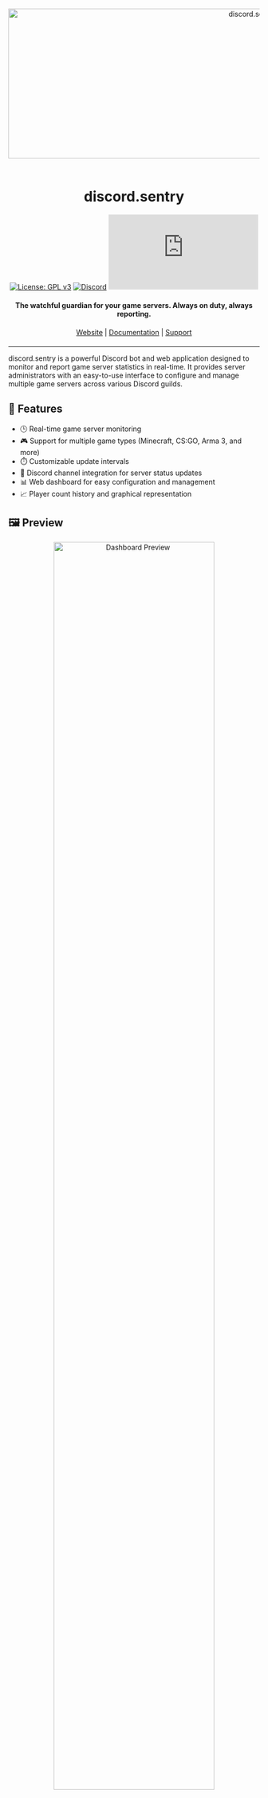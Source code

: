 <div align="center">
  <img src="public/goodlogo.png" alt="discord.sentry Logo" width="1000" height="300" style="margin: 20px 0;">

  # discord.sentry

  [![License: GPL v3](https://img.shields.io/badge/License-GPLv3-blue.svg)](https://www.gnu.org/licenses/gpl-3.0)
  [![Discord](https://img.shields.io/discord/1133120424054628352?color=7289DA&logo=discord&logoColor=white)](https://discord.gg/discordsentry)
  [![GitHub stars](https://img.shields.io/github/stars/discord-sentry/discord.s?style=social)](https://github.com/discord-sentry/discord.s/stargazers)

  <p style="margin: 20px 0;">
    <strong>The watchful guardian for your game servers. Always on duty, always reporting.</strong>
  </p>

  <p style="margin: 20px 0;">
    <a href="https://discordsentry.cc">Website</a> | 
    <a href="https://docs.discordsentry.cc">Documentation</a> | 
    <a href="https://discord.gg/discordsentry">Support</a>
  </p>
</div>

---

discord.sentry is a powerful Discord bot and web application designed to monitor and report game server statistics in real-time. It provides server administrators with an easy-to-use interface to configure and manage multiple game servers across various Discord guilds.

## 🚀 Features

- 🕒 Real-time game server monitoring
- 🎮 Support for multiple game types (Minecraft, CS:GO, Arma 3, and more)
- ⏱️ Customizable update intervals
- 💬 Discord channel integration for server status updates
- 📊 Web dashboard for easy configuration and management
- 📈 Player count history and graphical representation

## 🖼️ Preview

<div align="center">
  <img src="public/showcase/dashboard-config.png" alt="Dashboard Preview" width="80%">
  <img src="public/showcase/server-config.png" alt="Server Config Preview" width="80%">
  <img src="public/showcase/DiscordEmbed.png" alt="Discord Embed Preview" width="80%">
  <h1>don't want a player list or graph? you got some checkboxes for that!</h1>
  <img src="public/showcase/embed-noplayerlist.png" alt="Dashboard Preview" width="80%">
</div>


## 🤔 Why discord.sentry?

- **Real-time Monitoring**: Keep your finger on the pulse of your game servers 24/7
- **Discord Integration**: Seamless updates right where your community lives
- **Multi-Server Support**: Monitor all your game servers from a single dashboard
- **User-Friendly**: Easy setup and intuitive web interface for effortless management

Don't just monitor your servers, guard them with discord.sentry.

## 🚀 Getting Started

### Prerequisites

- Node.js (v18 or later)
- PostgreSQL database (supabase, vercel postgres, coolify, etc.)
- Discord Bot Token


## 🖥️ Usage

1. Access the web dashboard at `http://localhost:3000`
2. Use the server selector in the toolbar to choose a Discord server
3. Configure game servers using the provided form
4. The bot will automatically start monitoring configured servers and posting updates to the specified Discord channels



## 🤝 Contributing

Contributions are welcome! Please feel free to submit a Pull Request.

## 📄 License

This project is licensed under the MIT License.

## 🙏 Acknowledgements

- [Next.js](https://nextjs.org/)
- [Discord API](https://discord.com/developers/docs/intro)
- [GameDig](https://github.com/gamedig/node-gamedig)
- [Chart.js](https://www.chartjs.org/)

For more detailed information on the project structure and implementation, please refer to the source code and comments within the files.


